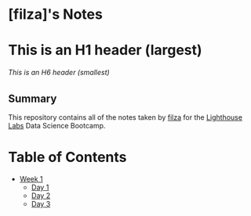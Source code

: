 # [filza]'s Notes
# This is an H1 header (largest)
###### This is an H6 header (smallest)
## Summary 

This repository contains all of the notes taken by [filza](https://github.com/filxy) for the [Lighthouse Labs](https://www.lighthouselabs.ca/) Data Science Bootcamp.
# Table of Contents
* [Week 1](/week_1)
  * [Day 1](/week_1/day_1)
  * [Day 2](/week_1/day_2)
  * [Day 3](/week_1/day_3)